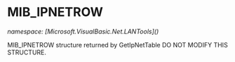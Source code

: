 ﻿# MIB_IPNETROW
_namespace: [Microsoft.VisualBasic.Net.LANTools](<a href="#" onClick="load('/docs/Microsoft.VisualBasic.Net.LANTools/index.md')"></a>)_

MIB_IPNETROW structure returned by GetIpNetTable
 DO NOT MODIFY THIS STRUCTURE.




